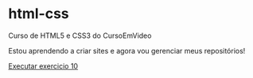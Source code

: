 # html-css
 Curso de HTML5 e CSS3 do CursoEmVideo

 Estou aprendendo a criar sites e agora vou gerenciar meus repositórios!

<a href="https://kawecz.github.io/html-css/exercicios/ex-010-exercicio/index.html">Executar exercicio 10</a>